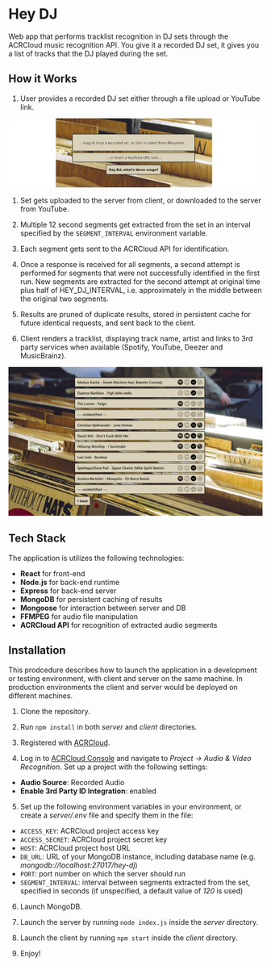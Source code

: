# Hey DJ
Web app that performs tracklist recognition in DJ sets through the ACRCloud music recognition API. You give it a recorded DJ set, it gives you a list of tracks that the DJ played during the set.

## How it Works

1. User provides a recorded DJ set either through a file upload or YouTube link.

![Home page of the app](/docs/hey_dj_home_borders.png)

1. Set gets uploaded to the server from client, or downloaded to the server from YouTube.

2. Multiple 12 second segments get extracted from the set in an interval specified by the `SEGMENT_INTERVAL` environment variable.

3. Each segment gets sent to the ACRCloud API for identification.

4. Once a response is received for all segments, a second attempt is performed for segments that were not successfully identified in the first run. New segments are extracted for the second attempt at original time plus half of HEY_DJ_INTERVAL, i.e. approximately in the middle between the original two segments.

5. Results are pruned of duplicate results, stored in persistent cache for future identical requests, and sent back to the client.

6. Client renders a tracklist, displaying track name, artist and links to 3rd party services when available (Spotify, YouTube, Deezer and MusicBrainz).

![Home page of the app](/docs/hey_dj_results.PNG)

## Tech Stack

The application is utilizes the following technologies:

- **React** for front-end
- **Node.js** for back-end runtime
- **Express** for back-end server
- **MongoDB** for persistent caching of results
- **Mongoose** for interaction between server and DB
- **FFMPEG** for audio file manipulation
- **ACRCloud API** for recognition of extracted audio segments

## Installation

This prodcedure describes how to launch the application in a development or testing environment, with client and server on the same machine. In production environments the client and server would be deployed on different machines.

1. Clone the repository.

2. Run `npm install` in both *server* and *client* directories.

3. Registered with [ACRCloud](https://www.acrcloud.com/).

4. Log in to [ACRCloud Console](https://console.acrcloud.com/) and navigate to *Project -> Audio & Video Recognition*. Set up a project with the following settings:

- **Audio Source**: Recorded Audio
- **Enable 3rd Party ID Integration**: enabled

5. Set up the following environment variables in your environment, or create a *server/.env* file and specify them in the file:

- `ACCESS_KEY`: ACRCloud project access key
- `ACCESS_SECRET`: ACRCloud project secret key
- `HOST`: ACRCloud project host URL
- `DB_URL`: URL of your MongoDB instance, including database name (e.g. *mongodb://localhost:27017/hey-dj*)
- `PORT`: port number on which the server should run
- `SEGMENT_INTERVAL`: interval between segments extracted from the set, specified in seconds (if unspecified, a default value of *120* is used)

6. Launch MongoDB.

7. Launch the server by running `node index.js` inside the *server* directory.

8. Launch the client by running `npm start` inside the *client* directory.

9. Enjoy!
